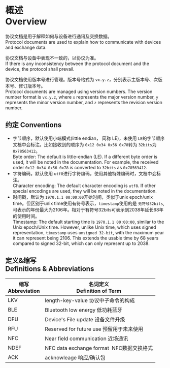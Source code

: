 # 概述 <br />Overview


协议文档是用于解释如何与设备进行通讯及交换数据。 <br />Protocol documents are used to explain how to communicate with devices and exchange data.

协议文档与设备中表现不一致的，以协议为准。<br />If there is any inconsistency between the protocol document and the device, the protocol shall prevail.

协议文档使用版本号进行管理。版本号格式为 `vx.y.z`，分别表示主版本号、次版本号、修订版本号。<br />Protocol documents are managed using version numbers. The version number format is `vx.y.z`, where `x` represents the major version number, `y` represents the minor version number, and `z` represents the revision version number.

## 约定 Conventions

+ 字节顺序，默认使用小端模式(little endian， 简称 LE)，未使用 `LE`的字节顺序文档中会标注。比如接收到的顺序为 `0x12 0x34 0x56 0x78`转为 `32bits`为 `0x78563412`。<br />Byte order: The default is little-endian (LE). If a different byte order is used, it will be noted in the documentation. For example, the received order `0x12 0x34 0x56 0x78` is converted to `32bits` as `0x78563412`.
+ 字符编码，默认使用 `utf8`进行字符编码，使用其他特殊编码时，文档中会标注。 <br />Character encoding: The default character encoding is `utf8`. If other special encodings are used, they will be noted in the documentation.
+ 时间戳，默认为 `1970.1.1 00:00:00`开始时间，类似于unix epoch/unix time。但区别于unix time使用有符号表示，`timestamp`使用的是 `无符号32bits`,可表示的年份最大为2106年。相对于有符号32bits可表示到2038年延长68年的使用时间。<br />Timestamp: The default starting time is `1970.1.1 00:00:00`, similar to the Unix epoch/Unix time. However, unlike Unix time, which uses signed representation, `timestamp` uses `unsigned 32-bit`, with the maximum year it can represent being 2106. This extends the usable time by 68 years compared to signed 32-bit, which can only represent up to 2038.

## 定义&缩写 <br />Definitions & Abbreviations

| 缩写 <br />Abbreviation  | 名词定义 <br />Definition of Term                                               |
| ---- | ------------------------------------------------------- |
| LKV  | length-key-value 协议中子命令的构成                    |
| BLE  | Bluetooth low energy 低功耗蓝牙                         |
| DFU  | Device's File update 设备文件升级 |
| RFU  | Reserved for future use 预留用于未来使用                |
| NFC  | Near field communication 近场通讯                       |
| NDEF | NFC data exchange format  NFC数据交换格式              |
| ACK  | acknowleage 响应/确认包                                 |
